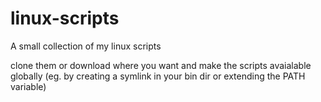 # linux-scripts
A small collection of my linux scripts

clone them or download where you want and make the scripts avaialable globally
(eg. by creating a symlink in your bin dir or extending the PATH variable)
